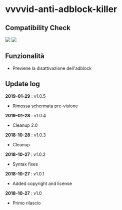 # vvvvid-anti-adblock-killer

## Compatibility Check

![](https://img.shields.io/badge/tampermonkey-4.7%20tested-brightgreen.svg) ![](https://img.shields.io/badge/violentmonkey-2.9.8%20tested-brightgreen.svg)

## Funzionalità

- Previene la disattivazione dell'adblock

## Update log

**2019-01-29** : v1.0.5

- Rimossa schermata pre-visione

**2019-01-28** : v1.0.4

- Cleanup 2.0

**2018-10-28** : v1.0.3

- Cleanup

**2018-10-27** : v1.0.2

- Syntax fixes

**2018-10-27** : v1.0.1

- Added copyright and license

**2018-10-27** : v1.0

- Primo rilascio
